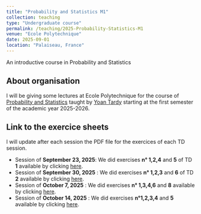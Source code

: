 ```yaml
---
title: "Probability and Statistics M1"
collection: teaching
type: "Undergraduate course"
permalink: /teaching/2025-Probability-Statistics-M1
venue: "Ecole Polytechnique"
date: 2025-09-01
location: "Palaiseau, France"
---
```


An introductive  course in Probability and Statistics

## About organisation

I will be giving some lectures at Ecole Polytechnique  for the course of [Probability and Statistics](https://synapses.polytechnique.fr/catalogue/2025-2026/ue/16289/APM-2F010-EP-probability-and-statistics?from=P5052) taught by [Yoan Tardy](http://www.cmap.polytechnique.fr/~yoan.tardy/) starting at the first semester of the academic year 2025-2026.  

## Link to the exercice sheets 

 I will update after each session the PDF file for the exercices of each TD session.

- Session of **September 23, 2025**: We did exercises **n° 1,2,4** and **5** of TD **1** available by clicking [here](https://samymekk.github.io/files/Probability-Statistics/TD1-ProbaStats.pdf).
- Session of **September 30, 2025** : We did exercises **n° 1,2,3** and **6** of TD **2** available by clicking [here](https://samymekk.github.io/files/Probability-Statistics/TD2-ProbaStats.pdf).
- Session of **October 7, 2025** : We did exercises **n° 1,3,4,6** and **8** available by clicking [here](https://samymekk.github.io/files/Probability-Statistics/TD3-ProbaStats.pdf).
- Session of **October 14, 2025** : We did exercises **n°1,2,3,4** and **5** available by clicking [here](https://samymekk.github.io/files/Probability-Statistics/TD4-ProbaStats.pdf).


